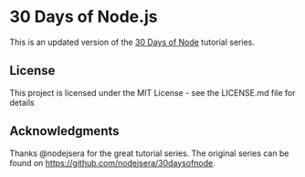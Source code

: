 # 30 Days of Node.js

This is an updated version of the [30 Days of Node](https://github.com/nodejsera/30daysofnode) tutorial series.

## License
This project is licensed under the MIT License - see the LICENSE.md file for details

## Acknowledgments
Thanks @nodejsera for the great tutorial series. The original series can be found on https://github.com/nodejsera/30daysofnode.
